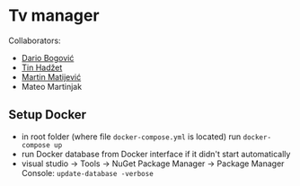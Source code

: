 # Tv manager
Collaborators:
* [Dario Bogović](https://github.com/bodario)
* [Tin Hadžet](https://github.com/TiHedze)
* [Martin Matijević](https://github.com/martinmatijevic)
* Mateo Martinjak

## Setup Docker
* in root folder (where file ```docker-compose.yml``` is located) run ``` docker-compose up ```
* run Docker database from Docker interface if it didn't start automatically
* visual studio -> Tools -> NuGet Package Manager -> Package Manager Console: ```update-database -verbose```
